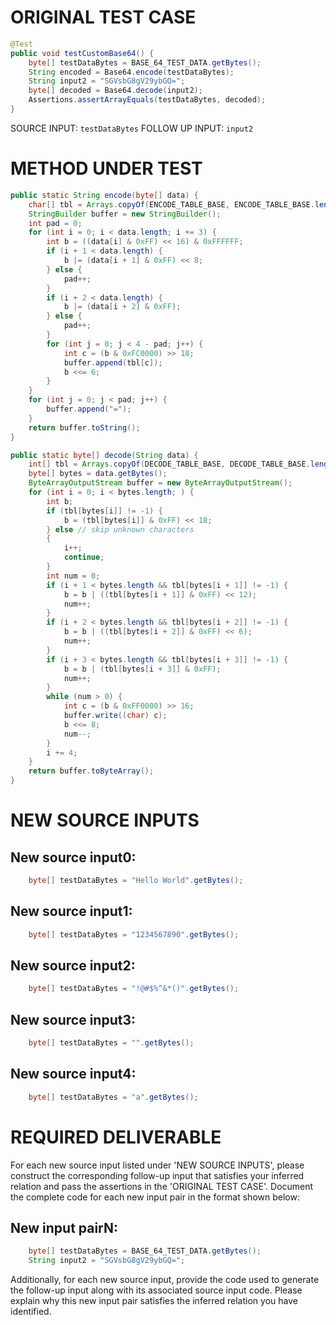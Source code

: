 # ORIGINAL TEST CASE
```java
@Test
public void testCustomBase64() {
    byte[] testDataBytes = BASE_64_TEST_DATA.getBytes();
    String encoded = Base64.encode(testDataBytes);
    String input2 = "SGVsbG8gV29ybGQ=";
    byte[] decoded = Base64.decode(input2);
    Assertions.assertArrayEquals(testDataBytes, decoded);
}

```
SOURCE INPUT: `testDataBytes`
FOLLOW UP INPUT: `input2`


# METHOD UNDER TEST
```java
public static String encode(byte[] data) {
    char[] tbl = Arrays.copyOf(ENCODE_TABLE_BASE, ENCODE_TABLE_BASE.length);
    StringBuilder buffer = new StringBuilder();
    int pad = 0;
    for (int i = 0; i < data.length; i += 3) {
        int b = ((data[i] & 0xFF) << 16) & 0xFFFFFF;
        if (i + 1 < data.length) {
            b |= (data[i + 1] & 0xFF) << 8;
        } else {
            pad++;
        }
        if (i + 2 < data.length) {
            b |= (data[i + 2] & 0xFF);
        } else {
            pad++;
        }
        for (int j = 0; j < 4 - pad; j++) {
            int c = (b & 0xFC0000) >> 18;
            buffer.append(tbl[c]);
            b <<= 6;
        }
    }
    for (int j = 0; j < pad; j++) {
        buffer.append("=");
    }
    return buffer.toString();
}

public static byte[] decode(String data) {
    int[] tbl = Arrays.copyOf(DECODE_TABLE_BASE, DECODE_TABLE_BASE.length);
    byte[] bytes = data.getBytes();
    ByteArrayOutputStream buffer = new ByteArrayOutputStream();
    for (int i = 0; i < bytes.length; ) {
        int b;
        if (tbl[bytes[i]] != -1) {
            b = (tbl[bytes[i]] & 0xFF) << 18;
        } else // skip unknown characters
        {
            i++;
            continue;
        }
        int num = 0;
        if (i + 1 < bytes.length && tbl[bytes[i + 1]] != -1) {
            b = b | ((tbl[bytes[i + 1]] & 0xFF) << 12);
            num++;
        }
        if (i + 2 < bytes.length && tbl[bytes[i + 2]] != -1) {
            b = b | ((tbl[bytes[i + 2]] & 0xFF) << 6);
            num++;
        }
        if (i + 3 < bytes.length && tbl[bytes[i + 3]] != -1) {
            b = b | (tbl[bytes[i + 3]] & 0xFF);
            num++;
        }
        while (num > 0) {
            int c = (b & 0xFF0000) >> 16;
            buffer.write((char) c);
            b <<= 8;
            num--;
        }
        i += 4;
    }
    return buffer.toByteArray();
}

```


# NEW SOURCE INPUTS
## New source input0:
```java
    byte[] testDataBytes = "Hello World".getBytes();
```

## New source input1:
```java
    byte[] testDataBytes = "1234567890".getBytes();
```

## New source input2:
```java
    byte[] testDataBytes = "!@#$%^&*()".getBytes();
```

## New source input3:
```java
    byte[] testDataBytes = "".getBytes();
```

## New source input4:
```java
    byte[] testDataBytes = "a".getBytes();
```



# REQUIRED DELIVERABLE
For each new source input listed under 'NEW SOURCE INPUTS', please construct the corresponding follow-up input that satisfies your inferred relation and pass the assertions in the 'ORIGINAL TEST CASE'. Document the complete code for each new input pair in the format shown below:
## New input pairN:
```java
    byte[] testDataBytes = BASE_64_TEST_DATA.getBytes();
    String input2 = "SGVsbG8gV29ybGQ=";
```

Additionally, for each new source input, provide the code used to generate the follow-up input along with its associated source input code. Please explain why this new input pair satisfies the inferred relation you have identified.